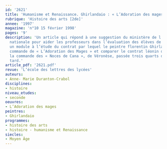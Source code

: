 ```yaml
---
id: '2621'
title: 'Humanisme et Renaissance. Ghirlandaio : « L’Adoration des mages » '
rubrique: 'Histoire des arts [2de]'
annee: '1997'
magazine: 'n°10 15 février 1998'
pages: '9'
description: 'Un article qui répond à une suggestion du ministère de l’Éducation
  nationale pour aider les professeurs dans l’évaluation des élèves de seconde : consacrer
  un module à l’étude du contrat par lequel le peintre florentin Ghirlandaio reçut
  commande de « L’Adoration des Mages » et comparer le contrat léonin de 1485 avec
  la commande des « Noces de Cana », de Véronèse, passée trois quarts de siècle plus
  tard.'
article_pdf: '2621.pdf'
revue: 'L’école des lettres des lycées'
auteurs:
- Anne- Marie Duranton-Crabol
disciplines:
- histoire
niveau_etudes:
- seconde
oeuvres:
- L’Adoration des mages
peintres:
- Ghirlandaio
programmes:
- histoire des arts
- histoire - humanisme et Renaissance
siecles:
- Moyen Âge
---
```

